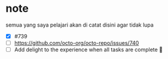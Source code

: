 # note
semua yang saya pelajari akan di catat disini agar tidak lupa

- [x] #739
- [ ] https://github.com/octo-org/octo-repo/issues/740
- [ ] Add delight to the experience when all tasks are complete :tada:
